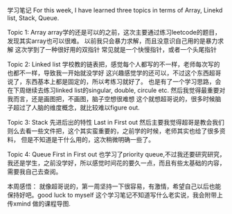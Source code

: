学习笔记
For this week, I have learned three topics in terms of Array, Linekd list, Stack, Queue.

Topic 1: Array 
array学的还是可以的之前，这次主要通过练习leetcode的题目，发现其实array也可以很难。
以前我只会暴力求解，而且没意识自己用的是暴力求解
这次学到了一种很好用的双指针
常见就是一个快慢指针，或者一个头尾指针

Topic 2: Linked list
学校教的链表把，感觉每个人都写的不一样，老师每次写的也都不一样，导致我一开始就没学好
这兴趣感觉学的还可以，不过这个东西超哥说了，东西基本上都是固定的，所以考练习就好了。
也是有了一个学习思路，会在下周继续去练习linked list的singular, double, circule etc.
然后我觉得最重要对我而言，还是画图把，不画图，脑子空想很难想
这个就想超哥说的，很多时候脑子超过了人脑的维度概念，就比较难以figure out.

Topic 3: Stack
先进后出的特性 Last in First out
然后主要我觉得超哥是教会我们则么去看一些文件把，这个其实蛮重要的，之前学的时候，老师其实也给了很多资料，
但是不知道是干什么用的，这次稍微明确一些了。


Topic 4: Queue
First in First out
也学习了priority queue,不过我还要研究研究，我还是学生，之前没学好，所以感觉时间花的要久一点，而且有些太基础的内容，
需要我自己去查阅。

本周感悟：
就像超哥说的，第一周坚持一下很容易，有激情，希望自己以后也能保持好吧。good luck to myself
这个学习笔记不知道写什么老实说，我会附带上传xmind 做的课程导图.

